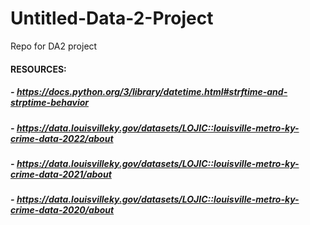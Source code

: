 # Untitled-Data-2-Project
Repo for DA2 project
#### RESOURCES: 
##### - https://docs.python.org/3/library/datetime.html#strftime-and-strptime-behavior
##### - https://data.louisvilleky.gov/datasets/LOJIC::louisville-metro-ky-crime-data-2022/about
##### - https://data.louisvilleky.gov/datasets/LOJIC::louisville-metro-ky-crime-data-2021/about
##### - https://data.louisvilleky.gov/datasets/LOJIC::louisville-metro-ky-crime-data-2020/about
